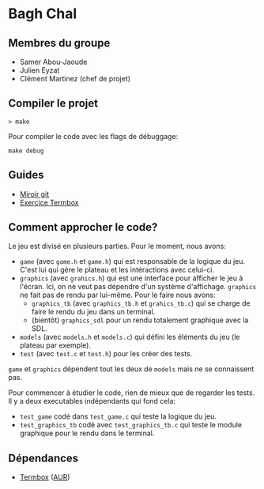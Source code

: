 # Bagh Chal

## Membres du groupe

- Samer Abou-Jaoude
- Julien Eyzat
- Clément Martinez (chef de projet)

## Compiler le projet

```
> make
```

Pour compiler le code avec les flags de débuggage:

```
make debug
```
## Guides

- [Miroir git](guides/git_mirror.md)
- [Exercice Termbox](guides/train_termbox.md)

## Comment approcher le code?

Le jeu est divisé en plusieurs parties. Pour le moment, nous avons:

- `game` (avec `game.h` et `game.h`) qui est responsable de la logique du jeu. C'est lui qui gère le plateau et les intéractions avec celui-ci.
- `graphics` (avec `grahics.h`) qui est une interface pour afficher le jeu à l'écran. Ici, on ne veut pas dépendre d'un système d'affichage. `graphics` ne fait pas de rendu par lui-même. Pour le faire nous avons:
    - `graphics_tb` (avec `graphics_tb.h` et `grahics_tb.c`) qui se charge de faire le rendu du jeu dans un terminal.
    - (bientôt) `graphics_sdl` pour un rendu totalement graphique avec la SDL.
- `models` (avec `models.h` et `models.c`) qui défini les éléments du jeu (le plateau par exemple).
- `test` (avec `test.c` et `test.h`) pour les créer des tests.

`game` et `graphics` dépendent tout les deux de `models` mais ne se connaissent pas.

Pour commencer à étudier le code, rien de mieux que de regarder les tests. Il y a deux executables indépendants qui fond cela:
- `test_game` codé dans `test_game.c` qui teste la logique du jeu.
- `test_graphics_tb` codé avec `test_graphics_tb.c` qui teste le module graphique pour le rendu dans le terminal.

## Dépendances

- [Termbox](https://github.com/nsf/termbox) ([AUR](https://aur.archlinux.org/packages/termbox-git))
